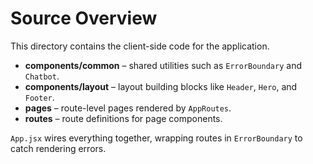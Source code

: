 # Source Overview

This directory contains the client-side code for the application.

- **components/common** – shared utilities such as `ErrorBoundary` and `Chatbot`.
- **components/layout** – layout building blocks like `Header`, `Hero`, and `Footer`.
- **pages** – route-level pages rendered by `AppRoutes`.
- **routes** – route definitions for page components.

`App.jsx` wires everything together, wrapping routes in `ErrorBoundary` to catch rendering errors.
